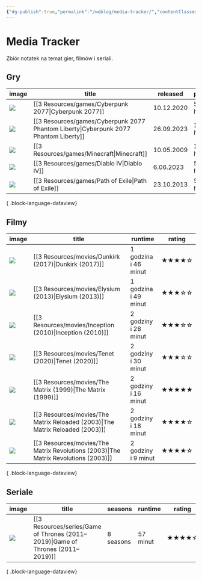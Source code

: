 ```yaml
---
{"dg-publish":true,"permalink":"/weblog/media-tracker/","contentClasses":"cards-cols-3 cards"}
---
```



# Media Tracker

Zbiór notatek na temat gier, filmów i seriali.

## Gry

| image                                                                           | title                                                                                   | released   | playtime    | rating |
| ------------------------------------------------------------------------------- | --------------------------------------------------------------------------------------- | ---------- | ----------- | ------ |
| ![](https://media.rawg.io/media/games/26d/26d4437715bee60138dab4a7c8c59c92.jpg) | [[3 Resources/games/Cyberpunk 2077\|Cyberpunk 2077]]                                 | 10.12.2020 | 500 hours   | ★★★★★  |
| ![](https://media.rawg.io/media/games/062/06285b425e61623530c5430f20e5d222.jpg) | [[3 Resources/games/Cyberpunk 2077 Phantom Liberty\|Cyberpunk 2077 Phantom Liberty]] | 26.09.2023 | 100 hours   | ★★★★★  |
| ![](https://media.rawg.io/media/games/b4e/b4e4c73d5aa4ec66bbf75375c4847a2b.jpg) | [[3 Resources/games/Minecraft\|Minecraft]]                                           | 10.05.2009 | 10000 hours | ★★★★☆  |
| ![](https://media.rawg.io/media/games/77d/77d51f8f4a07c3eecb0f8504027b1bf0.jpg) | [[3 Resources/games/Diablo IV\|Diablo IV]]                                           | 6.06.2023  | 500 hours   | ★★★☆☆  |
| ![](https://media.rawg.io/media/games/d0f/d0f91fe1d92332147e5db74e207cfc7a.jpg) | [[3 Resources/games/Path of Exile\|Path of Exile]]                                   | 23.10.2013 | 500 hours   | ★★★★☆  |

{ .block-language-dataview}

## Filmy

| image                                                                                                                                           | title                                                                                  | runtime              | rating |
| ----------------------------------------------------------------------------------------------------------------------------------------------- | -------------------------------------------------------------------------------------- | -------------------- | ------ |
| ![](https://m.media-amazon.com/images/M/MV5BN2YyZjQ0NTEtNzU5MS00NGZkLTg0MTEtYzJmMWY3MWRhZjM2XkEyXkFqcGdeQXVyMDA4NzMyOA@@._V1_SX300.jpg)         | [[3 Resources/movies/Dunkirk (2017)\|Dunkirk (2017)]]                               | 1 godzina i 46 minut | ★★★★☆  |
| ![](https://m.media-amazon.com/images/M/MV5BNDc2NjU0MTcwNV5BMl5BanBnXkFtZTcwMjg4MDg2OQ@@._V1_SX300.jpg)                                         | [[3 Resources/movies/Elysium (2013)\|Elysium (2013)]]                               | 1 godzina i 49 minut | ★★★☆☆  |
| ![](https://m.media-amazon.com/images/M/MV5BMjAxMzY3NjcxNF5BMl5BanBnXkFtZTcwNTI5OTM0Mw@@._V1_SX300.jpg)                                         | [[3 Resources/movies/Inception (2010)\|Inception (2010)]]                           | 2 godziny i 28 minut | ★★★☆☆  |
| ![](https://m.media-amazon.com/images/M/MV5BMzU3YWYwNTQtZTdiMC00NjY5LTlmMTMtZDFlYTEyODBjMTk5XkEyXkFqcGdeQXVyMTkxNjUyNQ@@._V1_SX300.jpg)         | [[3 Resources/movies/Tenet (2020)\|Tenet (2020)]]                                   | 2 godziny i 30 minut | ★★★☆☆  |
| ![](https://m.media-amazon.com/images/M/MV5BNzQzOTk3OTAtNDQ0Zi00ZTVkLWI0MTEtMDllZjNkYzNjNTc4L2ltYWdlXkEyXkFqcGdeQXVyNjU0OTQ0OTY@._V1_SX300.jpg) | [[3 Resources/movies/The Matrix (1999)\|The Matrix (1999)]]                         | 2 godziny i 16 minut | ★★★★★  |
| ![](https://m.media-amazon.com/images/M/MV5BODE0MzZhZTgtYzkwYi00YmI5LThlZWYtOWRmNWE5ODk0NzMxXkEyXkFqcGdeQXVyNjU0OTQ0OTY@._V1_SX300.jpg)         | [[3 Resources/movies/The Matrix Reloaded (2003)\|The Matrix Reloaded (2003)]]       | 2 godziny i 18 minut | ★★★★☆  |
| ![](https://m.media-amazon.com/images/M/MV5BNzNlZTZjMDctZjYwNi00NzljLWIwN2QtZWZmYmJiYzQ0MTk2XkEyXkFqcGdeQXVyNTAyODkwOQ@@._V1_SX300.jpg)         | [[3 Resources/movies/The Matrix Revolutions (2003)\|The Matrix Revolutions (2003)]] | 2 godziny i 9 minut  | ★★★★☆  |

{ .block-language-dataview}

## Seriale

| image                                                                                                                                   | title                                                                              | seasons   | runtime  | rating |
| --------------------------------------------------------------------------------------------------------------------------------------- | ---------------------------------------------------------------------------------- | --------- | -------- | ------ |
| ![](https://m.media-amazon.com/images/M/MV5BN2IzYzBiOTQtNGZmMi00NDI5LTgxMzMtN2EzZjA1NjhlOGMxXkEyXkFqcGdeQXVyNjAwNDUxODI@._V1_SX300.jpg) | [[3 Resources/series/Game of Thrones (2011–2019)\|Game of Thrones (2011–2019)]] | 8 seasons | 57 minut | ★★★★☆  |

{ .block-language-dataview}
